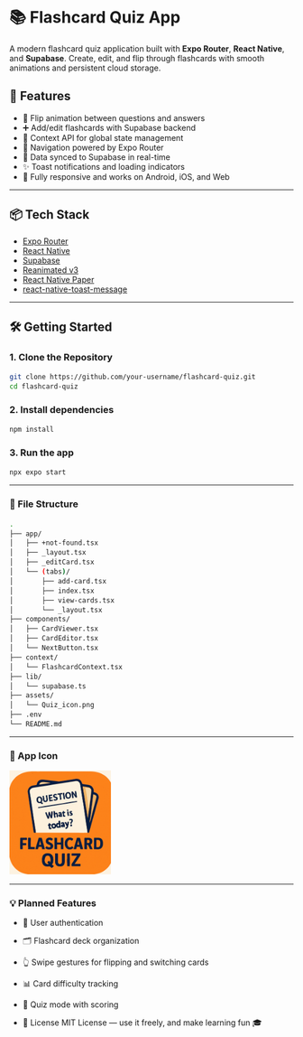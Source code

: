 # 📚 Flashcard Quiz App

A modern flashcard quiz application built with **Expo Router**, **React Native**, and **Supabase**. Create, edit, and flip through flashcards with smooth animations and persistent cloud storage.

## 🚀 Features

- 🔄 Flip animation between questions and answers
- ➕ Add/edit flashcards with Supabase backend
- 🧠 Context API for global state management
- 🧭 Navigation powered by Expo Router
- 💾 Data synced to Supabase in real-time
- ✨ Toast notifications and loading indicators
- 📱 Fully responsive and works on Android, iOS, and Web

---

## 📦 Tech Stack

- [Expo Router](https://docs.expo.dev/router/)
- [React Native](https://reactnative.dev/)
- [Supabase](https://supabase.com/)
- [Reanimated v3](https://docs.swmansion.com/react-native-reanimated/)
- [React Native Paper](https://callstack.github.io/react-native-paper/)
- [react-native-toast-message](https://github.com/calintamas/react-native-toast-message)

---

## 🛠️ Getting Started

### 1. Clone the Repository

```bash
git clone https://github.com/your-username/flashcard-quiz.git
cd flashcard-quiz
```
### 2. Install dependencies

```bash
npm install
```
### 3. Run the app

```bash
npx expo start
```

---

### 📁 File Structure

```bash
.
├── app/
│   ├── +not-found.tsx
│   ├── _layout.tsx
│   ├── _editCard.tsx
│   └── (tabs)/
│       ├── add-card.tsx
│       ├── index.tsx
│       ├── view-cards.tsx
│       └── _layout.tsx
├── components/
│   ├── CardViewer.tsx
│   ├── CardEditor.tsx
│   └── NextButton.tsx
├── context/
│   └── FlashcardContext.tsx
├── lib/
│   └── supabase.ts
├── assets/
│   └── Quiz_icon.png
├── .env
└── README.md

 ```
---

### 📸 App Icon

<img src="./assets/images/Quiz_Icon.png" alt="App Icon" width="180"/>

---
### 💡 Planned Features
- 🔐 User authentication

- 🗂 Flashcard deck organization

- 👆 Swipe gestures for flipping and switching cards

- 📊 Card difficulty tracking

- 🧪 Quiz mode with scoring

- 🧠 License
MIT License — use it freely, and make learning fun 🎓


